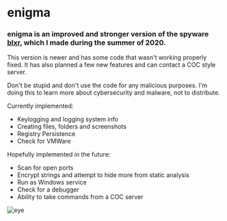 # enigma
### enigma is an improved and stronger version of the spyware [blxr](https://github.com/blueshark42/blxr), which I made during the summer of 2020. 

This version is newer and has some code that wasn't working properly fixed. It has also planned a few new features and can contact a COC style server.

Don't be stupid and don't use the code for any malicious purposes. I'm doing this to learn more about cybersecurity and malware, not to distribute.

Currently implemented:
- Keylogging and logging system info
- Creating files, folders and screenshots
- Registry Persistence
- Check for VMWare

Hopefully implemented in the future: 
- Scan for open ports
- Encrypt strings and attempt to hide more from static analysis
- Run as Windows service
- Check for a debugger
- Ability to take commands from a COC server

![eye](https://user-images.githubusercontent.com/51487866/115585345-cd381e80-a2cb-11eb-9563-b8b711796784.jpg)
